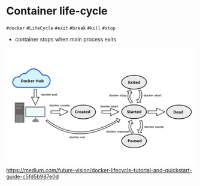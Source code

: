 # Container life-cycle

`#docker` `#LifeCycle` `#exit` `#break` `#kill` `#stop`
- container stops when main process exits

![](ATTACHMENTS/Pasted-image-20220719235340.png)
https://medium.com/future-vision/docker-lifecycle-tutorial-and-quickstart-guide-c5fd5b987e0d
